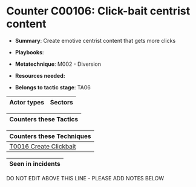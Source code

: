 # Counter C00106: Click-bait centrist content

* **Summary**: Create emotive centrist content that gets more clicks

* **Playbooks**: 

* **Metatechnique**: M002 - Diversion

* **Resources needed:** 

* **Belongs to tactic stage**: TA06


| Actor types | Sectors |
| ----------- | ------- |



| Counters these Tactics |
| ---------------------- |



| Counters these Techniques |
| ------------------------- |
| [T0016 Create Clickbait](../../generated_pages/techniques/T0016.md) |



| Seen in incidents |
| ----------------- |


DO NOT EDIT ABOVE THIS LINE - PLEASE ADD NOTES BELOW